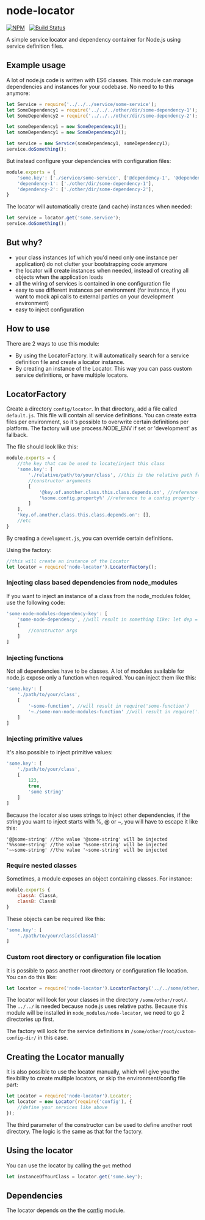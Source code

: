# node-locator

[![NPM](https://nodei.co/npm/node-locator.svg?downloads=true&downloadRank=true)](https://nodei.co/npm/node-locator/)&nbsp;&nbsp;
[![Build Status](https://secure.travis-ci.org/roed/node-locator.svg?branch=master)](https://travis-ci.org/roed/node-locator)

A simple service locator and dependency container for Node.js using service definition files.

## Example usage
A lot of node.js code is written with ES6 classes. This module can manage dependencies and instances for your codebase.
No need to to this anymore:
```javascript
let Service = require('../../../service/some-service');
let SomeDependency1 = require('../../../other/dir/some-dependency-1');
let SomeDependency2 = require('../../../other/dir/some-dependency-2');

let someDependency1 = new SomeDependency1();
let someDependency1 = new SomeDependency2();

let service = new Service(someDependency1, someDependency1);
service.doSomething();
```

But instead configure your dependencies with configuration files:
```javascript
module.exports = {
    'some.key': ['./service/some-service', ['@dependency-1', '@dependency-2']],
    'dependency-1': ['./other/dir/some-dependency-1'],
    'dependency-2': ['./other/dir/some-dependency-2'],
}
```

The locator will automatically create (and cache) instances when needed:
```javascript
let service = locator.get('some.service');
service.doSomething();
```

## But why?
- your class instances (of which you'd need only one instance per application) do not clutter your bootstrapping code anymore
- the locator will create instances when needed, instead of creating all objects when the application loads
- all the wiring of services is contained in one configuration file
- easy to use different instances per environment (for instance, if you want to mock api calls to external parties on your development environment)
- easy to inject configuration

## How to use

There are 2 ways to use this module:
- By using the LocatorFactory. It will automatically search for a service definition file and create a locator instance.
- By creating an instance of the Locator. This way you can pass custom service definitions, or have multiple locators.

## LocatorFactory
Create a directory `config/locator`. In that directory, add a file called `default.js`. This file will contain all service definitions. You can create extra files per environment, so it's possible to overwrite certain definitions per platform. The factory will use process.NODE_ENV if set or 'development' as fallback.

The file should look like this:
```javascript
module.exports = {
    //the key that can be used to locate/inject this class
    'some.key': [
        './relative/path/to/your/class', //this is the relative path from the root of your application
        //constructor arguments
        [
            '@key.of.another.class.this.class.depends.on', //reference to another class
            '%some.config.property%' //reference to a config property -> will inject config.get('some.config.property')
        ]
    ],
    'key.of.another.class.this.class.depends.on': [],
    //etc
}
```
By creating a `development.js`, you can override certain definitions.

Using the factory:
```javascript
//this will create an instance of the Locator
let locator = require('node-locator').LocatorFactory();
```

### Injecting class based dependencies from node_modules
If you want to inject an instance of a class from the node_modules folder, use the following code:
```javascript
'some-node-modules-dependency-key': [
    'some-node-dependency', //will result in something like: let dep = require('some-node-dependency'); new dep(//constructor args);
    [
        //constructor args
    ]
]
```

### Injecting functions
Not all dependencies have to be classes. A lot of modules available for node.js expose only a function when required. You can inject them like this:
```javascript
'some.key': [
    './path/to/your/class',
    [
        '~some-function', //will result in require('some-function')
        '~./some-non-node-modules-function' //will result in require('./path/to/your/some-non-node-modules-function')
    ]
]
```

### Injecting primitive values
It's also possible to inject primitive values:
```javascript
'some.key': [
    './path/to/your/class',
    [
        123,
        true,
        'some string'
    ]
]
```
Because the locator also uses strings to inject other dependencies, if the string you want to inject starts with %, @ or ~, you will have to escape it like this:
```
'@@some-string' //the value '@some-string' will be injected
'%%some-string' //the value '%some-string' will be injected
'~~some-string' //the value '~some-string' will be injected
```

### Require nested classes
Sometimes, a module exposes an object containing classes. For instance:
```javascript
module.exports {
    classA: ClassA,
    classB: ClassB
}
```

These objects can be required like this:
```javascript
'some.key': [
    './path/to/your/class[classA]'
]
```

### Custom root directory or configuration file location
It is possible to pass another root directory or configuration file location. You can do this like:
```javascript
let locator = require('node-locator').LocatorFactory('../../some/other/root/', 'custom-config-dir/');
```
The locator will look for your classes in the directory `/some/other/root/`. The `../../` is needed because node.js uses relative paths. Because this module will be installed in `node_modules/node-locator`, we need to go 2 directories up first.

The factory will look for the service definitions in `/some/other/root/custom-config-dir/` in this case.

## Creating the Locator manually
It is also possible to use the locator manually, which will give you the flexibility to create multiple locators, or skip the environment/config file part:
```javascript
let Locator = require('node-locator').Locator;
let locator = new Locator(require('config'), {
    //define your services like above
});
```
The third parameter of the constructor can be used to define another root directory. The logic is the same as that for the factory.

## Using the locator
You can use the locator by calling the `get` method
```javascript
let instanceOfYourClass = locator.get('some.key');
```

## Dependencies

The locator depends on the the [config](https://www.npmjs.com/package/config) module.
